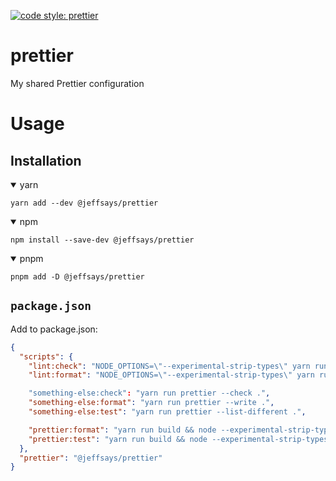 [![code style: prettier][code-style]][prettier]

# prettier

My shared Prettier configuration

# Usage

## Installation

<details open><summary>yarn</summary>

```shell
yarn add --dev @jeffsays/prettier
```

</details>

<details open><summary>npm</summary>

```shell
npm install --save-dev @jeffsays/prettier
```

</details>

<details open><summary>pnpm</summary>

```shell
pnpm add -D @jeffsays/prettier
```

[code-style]: https://img.shields.io/badge/code_style-prettier-ff69b4.svg?style=flat-square
[prettier]: https://github.com/prettier/prettier

</details>

## `package.json`

Add to package.json:

```json
{
  "scripts": {
    "lint:check": "NODE_OPTIONS=\"--experimental-strip-types\" yarn run prettier --check .",
    "lint:format": "NODE_OPTIONS=\"--experimental-strip-types\" yarn run prettier --config src/prettier/prettier.config.ts --write ."

    "something-else:check": "yarn run prettier --check .",
    "something-else:format": "yarn run prettier --write .",
    "something-else:test": "yarn run prettier --list-different .",

    "prettier:format": "yarn run build && node --experimental-strip-types node_modules/prettier/bin/prettier.cjs  --config src/prettier/.prettierrc.yml --write .",
    "prettier:test": "yarn run build && node --experimental-strip-types node_modules/prettier/bin/prettier.cjs  --config src/prettier/.prettierrc.yml --check .",
  },
  "prettier": "@jeffsays/prettier"
}

```
